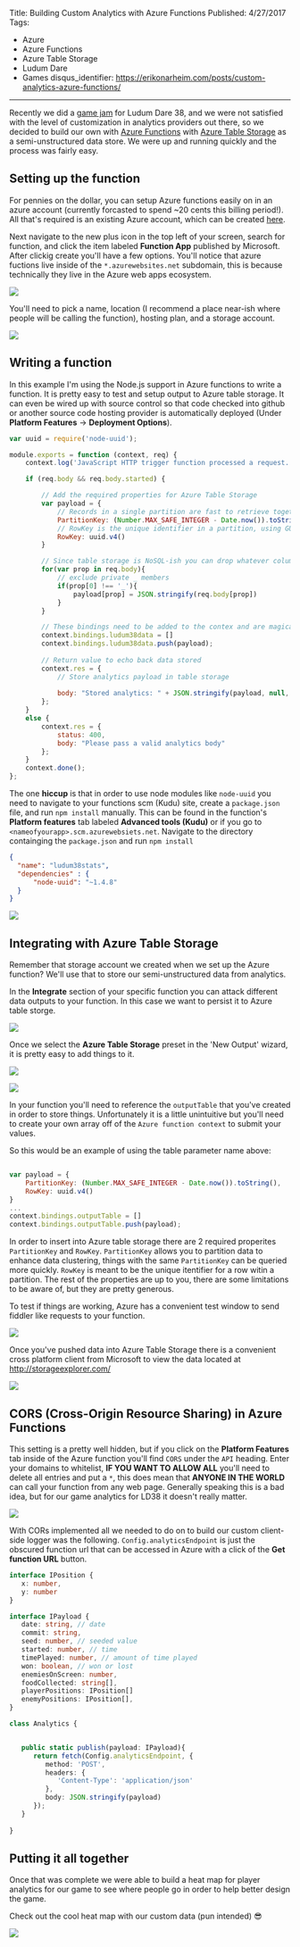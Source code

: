 Title: Building Custom Analytics with Azure Functions
Published: 4/27/2017
Tags: 
 - Azure
 - Azure Functions
 - Azure Table Storage
 - Ludum Dare
 - Games
disqus_identifier: https://erikonarheim.com/posts/custom-analytics-azure-functions/
---

Recently we did a [game jam](https://excaliburjs.com/ludum-38/) for Ludum Dare 38, and we were not satisfied with the level of customization in analytics providers out there, so we decided to build our own with [Azure Functions](https://docs.microsoft.com/en-us/azure/azure-functions/functions-create-first-azure-function) with [Azure Table Storage](https://docs.microsoft.com/en-us/azure/storage/storage-dotnet-how-to-use-tables) as a semi-unstructured data store. We were up and running quickly and the process was fairly easy. 

## Setting up the function

For pennies on the dollar, you can setup Azure functions easily on in an azure account (currently forcasted to spend ~20 cents this billing period!). All that's required is an existing Azure account, which can be created [here](https://portal.azure.com).

Next navigate to the new plus icon in the top left of your screen, search for function, and click the item labeled **Function App** published by Microsoft. After clickig create you'll have a few options. You'll notice that azure fuctions live inside of the `*.azurewebsites.net` subdomain, this is because technically they live in the Azure web apps ecosystem.

![](images/custom-analytics-azure-functions/azure-dashboard.png)

You'll need to pick a name, location (I recommend a place near-ish where people will be calling the function), hosting plan, and a storage account. 

![](images/custom-analytics-azure-functions/azure-function-create.png)

## Writing a function

In this example I'm using the Node.js support in Azure functions to write a function. It is pretty easy to test and setup output to Azure table storage. It can even be wired up with source control so that code checked into github or another source code hosting provider is automatically deployed (Under **Platform Features** -> **Deployment Options**).

```javascript
var uuid = require('node-uuid');

module.exports = function (context, req) {
    context.log('JavaScript HTTP trigger function processed a request.');

    if (req.body && req.body.started) {

        // Add the required properties for Azure Table Storage
        var payload = {
            // Records in a single partition are fast to retrieve together, since I don't really have many records I used this scheme to force a convenient sorting in Storage Explorer, probably not ideal for a production scenario.
            PartitionKey: (Number.MAX_SAFE_INTEGER - Date.now()).toString(),
            // RowKey is the unique identifier in a partition, using GUIDs to solve this.
            RowKey: uuid.v4()
        }

        // Since table storage is NoSQL-ish you can drop whatever columns you want into it dynamically
        for(var prop in req.body){
            // exclude private _ members
            if(prop[0] !== '_'){
                payload[prop] = JSON.stringify(req.body[prop])
            }
        }

        // These bindings need to be added to the contex and are magically added 
        context.bindings.ludum38data = []
        context.bindings.ludum38data.push(payload);
        
        // Return value to echo back data stored
        context.res = {
            // Store analytics payload in table storage
            
            body: "Stored analytics: " + JSON.stringify(payload, null, 3)
        };
    }
    else {
        context.res = {
            status: 400,
            body: "Please pass a valid analytics body"
        };
    }
    context.done();
};
```

The one **hiccup** is that in order to use node modules like `node-uuid` you need to navigate to your functions scm (Kudu) site, create a `package.json` file, and run `npm install` manually. This can be found in the function's **Platform features** tab labeled **Advanced tools (Kudu)** or if you go to `<nameofyourapp>.scm.azurewebsiets.net`. Navigate to the directory containging the `package.json` and run `npm install`

```json
{
  "name": "ludum38stats",
  "dependencies" : {
      "node-uuid": "~1.4.8"
  }
}
```

![](images/custom-analytics-azure-functions/scmnpm.png)


## Integrating with Azure Table Storage

Remember that storage account we created when we set up the Azure function? We'll use that to store our semi-unstructured data from analytics.

In the **Integrate** section of your specific function you can attack different data outputs to your function. In this case we want to persist it to Azure table storge.

![](images/custom-analytics-azure-functions/function-tree.png)

Once we select the **Azure Table Storage** preset in the 'New Output' wizard, it is pretty easy to add things to it.

![](images/custom-analytics-azure-functions/output-data.png)

![](images/custom-analytics-azure-functions/ouput-data-connection.png)

In your function you'll need to reference the `outputTable` that you've created in order to store things. Unfortunately it is a little unintuitive but you'll need to create your own array off of the `Azure function context` to submit your values.

So this would be an example of using the table parameter name above:

```javascript

var payload = {
    PartitionKey: (Number.MAX_SAFE_INTEGER - Date.now()).toString(),
    RowKey: uuid.v4()
}
...
context.bindings.outputTable = []
context.bindings.outputTable.push(payload);

```

In order to insert into Azure table storage there are 2 required properites `PartitionKey` and `RowKey`. `PartitionKey` allows you to partition data to enhance data clustering, things with the same `PartitionKey` can be queried more quickly. `RowKey` is meant to be the unique itentifier for a row witin a partition. The rest of the properties are up to you, there are some limitations to be aware of, but they are pretty generous.

To test if things are working, Azure has a convenient test window to send fiddler like requests to your function.

![](images/custom-analytics-azure-functions/function-test.png)

Once you've pushed data into Azure Table Storage there is a convenient cross platform client from Microsoft to view the data located at http://storageexplorer.com/

![](images/custom-analytics-azure-functions/storage-explorer.png)


## CORS (Cross-Origin Resource Sharing) in Azure Functions

This setting is a pretty well hidden, but if you click on the **Platform Features** tab inside of the Azure function you'll find `CORS` under the `API` heading. Enter your domains to whitelist, **IF YOU WANT TO ALLOW ALL** you'll need to delete all entries and put a `*`, this does mean that **ANYONE IN THE WORLD** can call your function from any web page. Generally speaking this is a bad idea, but for our game analytics for LD38 it doesn't really matter.

![](images/custom-analytics-azure-functions/cors.png)


With CORs implemented all we needed to do on to build our custom client-side logger was the following. `Config.analyticsEndpoint` is just the obscured function url that can be accessed in Azure with a click of the **Get function URL** button.

```typescript
interface IPosition {
   x: number,
   y: number
}

interface IPayload {
   date: string, // date
   commit: string,
   seed: number, // seeded value
   started: number, // time
   timePlayed: number, // amount of time played
   won: boolean, // won or lost
   enemiesOnScreen: number, 
   foodCollected: string[],
   playerPositions: IPosition[]
   enemyPositions: IPosition[],
}

class Analytics {


   public static publish(payload: IPayload){
      return fetch(Config.analyticsEndpoint, {
         method: 'POST',
         headers: {
            'Content-Type': 'application/json'
         },
         body: JSON.stringify(payload)
      });
   }   
   
}
```


## Putting it all together

Once that was complete we were able to build a heat map for player analytics for our game to see where people go in order to help better design the game.

Check out the cool heat map with our custom data (pun intended) 😎

![](images/custom-analytics-azure-functions/heat-map.png)


